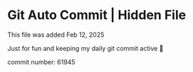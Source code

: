 # Git Auto Commit | Hidden File

This file was added Feb 12, 2025

Just for fun and keeping my daily git commit active 🤪

commit number: 61945
